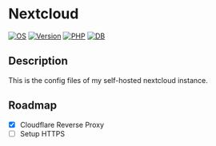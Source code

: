 # Nextcloud

[![OS](https://img.shields.io/badge/OS-Ubuntu_Server_22.04.1_LTS_-green)](Licsence)
[![Version](https://img.shields.io/badge/Version-Nextcloud_24.0.4-blue)](https://ubuntu.com/download/server)
[![PHP](https://img.shields.io/badge/PHP-8.1.2-lightgrey)](https://www.php.net/releases/8.1/en.php)
[![DB](https://img.shields.io/badge/DB-mariadb-lightgrey)](https://mariadb.org/)



## Description

This is the config files of my self-hosted nextcloud instance.

## Roadmap

- [x] Cloudflare Reverse Proxy
- [ ] Setup HTTPS

